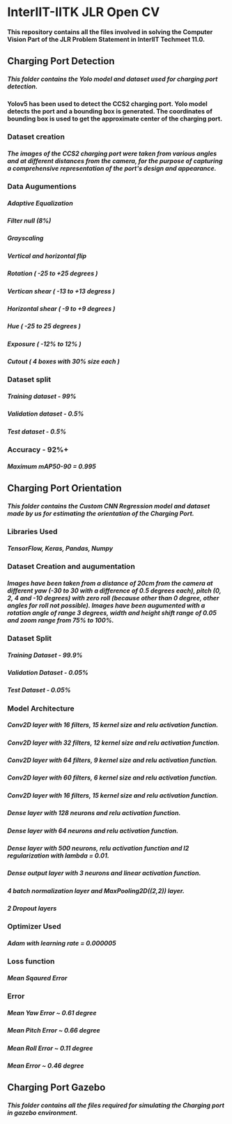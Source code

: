 # InterIIT-IITK JLR Open CV
#### This repository contains all the files involved in solving the Computer Vision Part of the JLR Problem Statement in InterIIT Techmeet 11.0.

## Charging Port Detection
##### This folder contains the Yolo model and dataset used for charging port detection. 

#### Yolov5 has been used to detect the CCS2 charging port. Yolo model detects the port and a bounding box is generated. The coordinates of bounding box is used to get the approximate center of the charging port. 

### Dataset creation
##### The images of the CCS2 charging port were taken from various angles and at different distances from the camera, for the purpose of capturing a comprehensive representation of the port's design and appearance. 

### Data Augumentions
##### Adaptive Equalization
##### Filter null (8%)
##### Grayscaling
##### Vertical and horizontal flip
##### Rotation ( -25 to +25 degrees )
##### Vertican shear ( -13 to +13 degress )
##### Horizontal shear ( -9 to +9 degrees )
##### Hue ( -25 to 25 degrees )
##### Exposure ( -12% to 12% )
##### Cutout ( 4 boxes with 30% size each )

### Dataset split
##### Training dataset - 99%
##### Validation dataset - 0.5%
##### Test dataset - 0.5%

### Accuracy - 92%+
##### Maximum mAP50-90 = 0.995



## Charging Port Orientation
##### This folder contains the Custom CNN Regression model and dataset made by us for estimating the orientation of the Charging Port.

### Libraries Used  
##### TensorFlow, Keras, Pandas, Numpy

### Dataset Creation and augumentation
##### Images have been taken from a distance of 20cm from the camera at different yaw (-30 to 30 with a difference of 0.5 degrees each), pitch (0, 2, 4 and -10 degrees) with zero roll (because other than 0 degree, other angles for roll not possible). Images have been augumented with a rotation angle of range 3 degrees, width and height shift range of 0.05 and zoom range from 75% to 100%.

### Dataset Split
##### Training Dataset - 99.9%
##### Validation Dataset - 0.05%
##### Test Dataset - 0.05%

### Model Architecture
##### Conv2D layer with 16 filters, 15 kernel size and relu activation function.
##### Conv2D layer with 32 filters, 12 kernel size and relu activation function.
##### Conv2D layer with 64 filters, 9 kernel size and relu activation function.
##### Conv2D layer with 60 filters, 6 kernel size and relu activation function.
##### Conv2D layer with 16 filters, 15 kernel size and relu activation function.
##### Dense layer with 128 neurons and relu activation function.
##### Dense layer with 64 neurons and relu activation function.
##### Dense layer with 500 neurons, relu activation function and l2 regularization with lambda = 0.01.
##### Dense output layer with 3 neurons and linear activation function.
##### 4 batch normalization layer and MaxPooling2D((2,2)) layer.
##### 2 Dropout layers

### Optimizer Used
##### Adam with learning rate = 0.000005

### Loss function
##### Mean Sqaured Error

### Error
##### Mean Yaw Error ~ 0.61 degree
##### Mean Pitch Error ~ 0.66 degree
##### Mean Roll Error ~ 0.11 degree
##### Mean Error ~ 0.46 degree


## Charging Port Gazebo
##### This folder contains all the files required for simulating the Charging port in gazebo environment.
